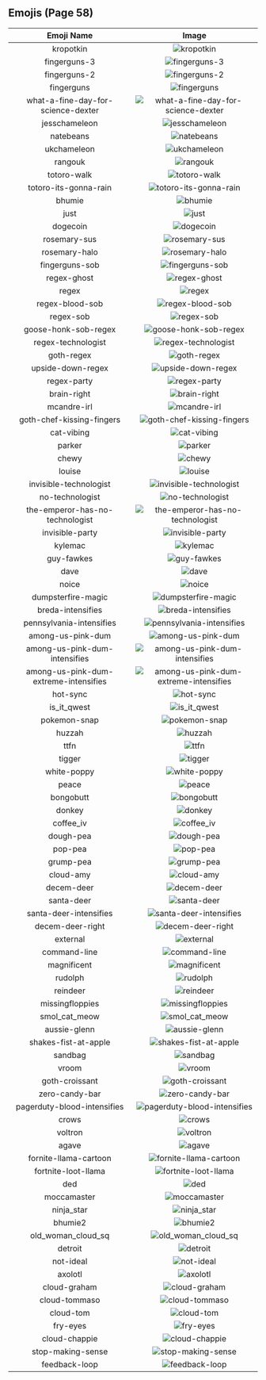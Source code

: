 
  ## Emojis (Page 58)
  |Emoji Name|Image|
  | :-: | :-: |
  |kropotkin| ![kropotkin](/output/kropotkin.png)|
  |fingerguns-3| ![fingerguns-3](/output/fingerguns-3.png)|
  |fingerguns-2| ![fingerguns-2](/output/fingerguns-2.png)|
  |fingerguns| ![fingerguns](/output/fingerguns.png)|
  |what-a-fine-day-for-science-dexter| ![what-a-fine-day-for-science-dexter](/output/what-a-fine-day-for-science-dexter.png)|
  |jesschameleon| ![jesschameleon](/output/jesschameleon.png)|
  |natebeans| ![natebeans](/output/natebeans.png)|
  |ukchameleon| ![ukchameleon](/output/ukchameleon.png)|
  |rangouk| ![rangouk](/output/rangouk.png)|
  |totoro-walk| ![totoro-walk](/output/totoro-walk.gif)|
  |totoro-its-gonna-rain| ![totoro-its-gonna-rain](/output/totoro-its-gonna-rain.png)|
  |bhumie| ![bhumie](/output/bhumie.png)|
  |just| ![just](/output/just.png)|
  |dogecoin| ![dogecoin](/output/dogecoin)|
  |rosemary-sus| ![rosemary-sus](/output/rosemary-sus.png)|
  |rosemary-halo| ![rosemary-halo](/output/rosemary-halo.png)|
  |fingerguns-sob| ![fingerguns-sob](/output/fingerguns-sob.png)|
  |regex-ghost| ![regex-ghost](/output/regex-ghost.png)|
  |regex| ![regex](/output/regex.png)|
  |regex-blood-sob| ![regex-blood-sob](/output/regex-blood-sob.png)|
  |regex-sob| ![regex-sob](/output/regex-sob.png)|
  |goose-honk-sob-regex| ![goose-honk-sob-regex](/output/goose-honk-sob-regex.png)|
  |regex-technologist| ![regex-technologist](/output/regex-technologist.png)|
  |goth-regex| ![goth-regex](/output/goth-regex.png)|
  |upside-down-regex| ![upside-down-regex](/output/upside-down-regex.png)|
  |regex-party| ![regex-party](/output/regex-party.gif)|
  |brain-right| ![brain-right](/output/brain-right.png)|
  |mcandre-irl| ![mcandre-irl](/output/mcandre-irl.png)|
  |goth-chef-kissing-fingers| ![goth-chef-kissing-fingers](/output/goth-chef-kissing-fingers.png)|
  |cat-vibing| ![cat-vibing](/output/cat-vibing.gif)|
  |parker| ![parker](/output/parker.png)|
  |chewy| ![chewy](/output/chewy.png)|
  |louise| ![louise](/output/louise.jpg)|
  |invisible-technologist| ![invisible-technologist](/output/invisible-technologist.png)|
  |no-technologist| ![no-technologist](/output/no-technologist)|
  |the-emperor-has-no-technologist| ![the-emperor-has-no-technologist](/output/the-emperor-has-no-technologist)|
  |invisible-party| ![invisible-party](/output/invisible-party)|
  |kylemac| ![kylemac](/output/kylemac.png)|
  |guy-fawkes| ![guy-fawkes](/output/guy-fawkes.png)|
  |dave| ![dave](/output/dave.png)|
  |noice| ![noice](/output/noice.png)|
  |dumpsterfire-magic| ![dumpsterfire-magic](/output/dumpsterfire-magic.gif)|
  |breda-intensifies| ![breda-intensifies](/output/breda-intensifies.gif)|
  |pennsylvania-intensifies| ![pennsylvania-intensifies](/output/pennsylvania-intensifies.gif)|
  |among-us-pink-dum| ![among-us-pink-dum](/output/among-us-pink-dum.png)|
  |among-us-pink-dum-intensifies| ![among-us-pink-dum-intensifies](/output/among-us-pink-dum-intensifies.gif)|
  |among-us-pink-dum-extreme-intensifies| ![among-us-pink-dum-extreme-intensifies](/output/among-us-pink-dum-extreme-intensifies.gif)|
  |hot-sync| ![hot-sync](/output/hot-sync.gif)|
  |is_it_qwest| ![is_it_qwest](/output/is_it_qwest.png)|
  |pokemon-snap| ![pokemon-snap](/output/pokemon-snap.png)|
  |huzzah| ![huzzah](/output/huzzah.gif)|
  |ttfn| ![ttfn](/output/ttfn.png)|
  |tigger| ![tigger](/output/tigger)|
  |white-poppy| ![white-poppy](/output/white-poppy.png)|
  |peace| ![peace](/output/peace)|
  |bongobutt| ![bongobutt](/output/bongobutt.gif)|
  |donkey| ![donkey](/output/donkey.gif)|
  |coffee_iv| ![coffee_iv](/output/coffee_iv.jpg)|
  |dough-pea| ![dough-pea](/output/dough-pea.png)|
  |pop-pea| ![pop-pea](/output/pop-pea.png)|
  |grump-pea| ![grump-pea](/output/grump-pea.png)|
  |cloud-amy| ![cloud-amy](/output/cloud-amy.png)|
  |decem-deer| ![decem-deer](/output/decem-deer.png)|
  |santa-deer| ![santa-deer](/output/santa-deer.png)|
  |santa-deer-intensifies| ![santa-deer-intensifies](/output/santa-deer-intensifies.gif)|
  |decem-deer-right| ![decem-deer-right](/output/decem-deer-right.png)|
  |external| ![external](/output/external.gif)|
  |command-line| ![command-line](/output/command-line.gif)|
  |magnificent| ![magnificent](/output/magnificent.png)|
  |rudolph| ![rudolph](/output/rudolph.png)|
  |reindeer| ![reindeer](/output/reindeer.png)|
  |missingfloppies| ![missingfloppies](/output/missingfloppies.png)|
  |smol_cat_meow| ![smol_cat_meow](/output/smol_cat_meow.gif)|
  |aussie-glenn| ![aussie-glenn](/output/aussie-glenn.png)|
  |shakes-fist-at-apple| ![shakes-fist-at-apple](/output/shakes-fist-at-apple.png)|
  |sandbag| ![sandbag](/output/sandbag.png)|
  |vroom| ![vroom](/output/vroom.png)|
  |goth-croissant| ![goth-croissant](/output/goth-croissant.png)|
  |zero-candy-bar| ![zero-candy-bar](/output/zero-candy-bar.png)|
  |pagerduty-blood-intensifies| ![pagerduty-blood-intensifies](/output/pagerduty-blood-intensifies.gif)|
  |crows| ![crows](/output/crows.png)|
  |voltron| ![voltron](/output/voltron.png)|
  |agave| ![agave](/output/agave.jpg)|
  |fornite-llama-cartoon| ![fornite-llama-cartoon](/output/fornite-llama-cartoon.png)|
  |fortnite-loot-llama| ![fortnite-loot-llama](/output/fortnite-loot-llama.png)|
  |ded| ![ded](/output/ded)|
  |moccamaster| ![moccamaster](/output/moccamaster.png)|
  |ninja_star| ![ninja_star](/output/ninja_star.png)|
  |bhumie2| ![bhumie2](/output/bhumie2.png)|
  |old_woman_cloud_sq| ![old_woman_cloud_sq](/output/old_woman_cloud_sq.jpg)|
  |detroit| ![detroit](/output/detroit.jpg)|
  |not-ideal| ![not-ideal](/output/not-ideal.png)|
  |axolotl| ![axolotl](/output/axolotl.png)|
  |cloud-graham| ![cloud-graham](/output/cloud-graham.jpg)|
  |cloud-tommaso| ![cloud-tommaso](/output/cloud-tommaso.png)|
  |cloud-tom| ![cloud-tom](/output/cloud-tom)|
  |fry-eyes| ![fry-eyes](/output/fry-eyes.gif)|
  |cloud-chappie| ![cloud-chappie](/output/cloud-chappie.jpg)|
  |stop-making-sense| ![stop-making-sense](/output/stop-making-sense.png)|
  |feedback-loop| ![feedback-loop](/output/feedback-loop.png)|
  